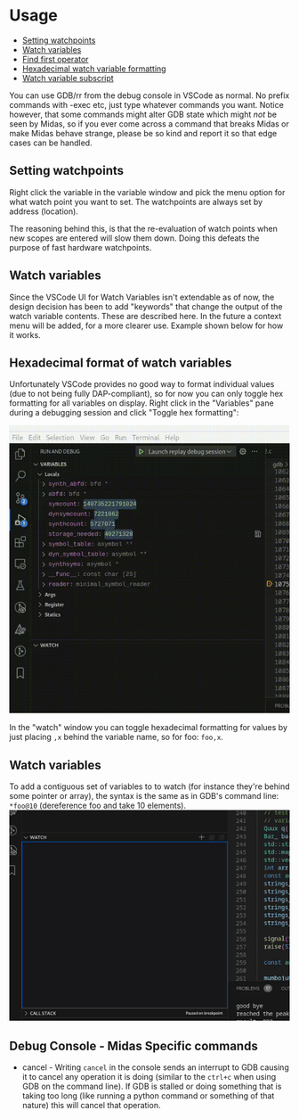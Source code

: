 # Usage

- [Setting watchpoints](#setting-watchpoints)
- [Watch variables](#watch-variables)
- [Find first operator](#find-first)
- [Hexadecimal watch variable formatting](#hexadecimal-format-of-watch-variables)
- [Watch variable subscript](#watch-variable-subscript)

You can use GDB/rr from the debug console in VSCode as normal. No prefix commands with -exec etc, just type whatever commands you want. Notice however, that some commands might alter GDB state which might _not_ be seen by Midas, so if you ever come across a command that breaks Midas or make Midas behave strange, please be so kind and report it so that edge cases can be handled.

## Setting watchpoints

Right click the variable in the variable window and pick the menu option for what watch point you want to set. The watchpoints are always set by address (location).

The reasoning behind this, is that the re-evaluation of watch points when new scopes are entered will slow them down. Doing this defeats the purpose of fast hardware watchpoints.

## Watch variables

Since the VSCode UI for Watch Variables isn't extendable as of now, the design decision has been to add "keywords" that change the output of the watch variable contents. These are described here. In the future
a context menu will be added, for a more clearer use. Example shown below for how it works.

## Hexadecimal format of watch variables

Unfortunately VSCode provides no good way to format individual values (due to not being fully DAP-compliant), so for now you can only toggle hex formatting for all variables on display. Right click in the "Variables" pane during
a debugging session and click "Toggle hex formatting":

![Toggle hex](./toggle_hex.gif)

In the "watch" window you can toggle hexadecimal formatting for values by just placing `,x` behind the variable name, so for foo: `foo,x`.

## Watch variables

To add a contiguous set of variables to to watch (for instance they're behind some pointer or array), the syntax is the same as in GDB's command line: `*foo@10` (dereference foo and take 10 elements).
![Here's an example](./array-vars.gif)

## Debug Console - Midas Specific commands

- cancel - Writing `cancel` in the console sends an interrupt to GDB causing it to cancel any operation it is doing (similar to the `ctrl+c` when using GDB on the command line). If GDB is stalled or doing something that is taking too long (like running a python command or something of that nature) this will cancel that operation.
